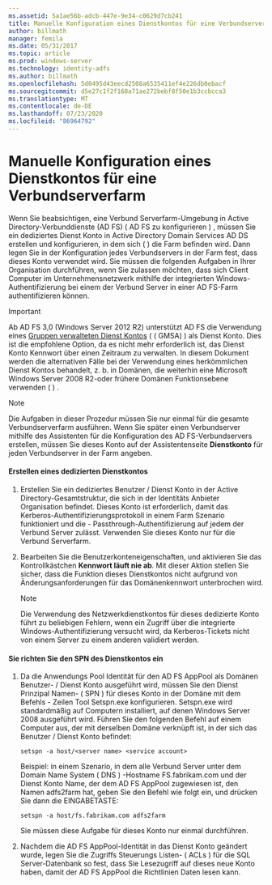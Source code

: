 ```yaml
---
ms.assetid: 5a1ae56b-adcb-447e-9e34-c0629d7cb241
title: Manuelle Konfiguration eines Dienstkontos für eine Verbundserverfarm
author: billmath
manager: femila
ms.date: 05/31/2017
ms.topic: article
ms.prod: windows-server
ms.technology: identity-adfs
ms.author: billmath
ms.openlocfilehash: 5d0495d43eecd2508a6535411ef4e226db0ebacf
ms.sourcegitcommit: d5e27c1f2f168a71ae272bebf8f50e1b3ccbcca3
ms.translationtype: MT
ms.contentlocale: de-DE
ms.lasthandoff: 07/23/2020
ms.locfileid: "86964792"
---
```

# <a name="manually-configure-a-service-account-for-a-federation-server-farm"></a>Manuelle Konfiguration eines Dienstkontos für eine Verbundserverfarm

Wenn Sie beabsichtigen, eine Verbund Serverfarm-Umgebung in Active Directory-Verbunddienste (AD FS) \( AD FS zu konfigurieren \) , müssen Sie ein dediziertes Dienst Konto in Active Directory Domain Services AD DS erstellen und konfigurieren, in dem sich \( \) die Farm befinden wird. Dann legen Sie in der Konfiguration jedes Verbundservers in der Farm fest, dass dieses Konto verwendet wird. Sie müssen die folgenden Aufgaben in Ihrer Organisation durchführen, wenn Sie zulassen möchten, dass sich Client Computer im Unternehmensnetzwerk mithilfe der integrierten Windows-Authentifizierung bei einem der Verbund Server in einer AD FS-Farm authentifizieren können.  

> [!IMPORTANT]
> Ab AD FS 3,0 (Windows Server 2012 R2) unterstützt AD FS die Verwendung eines [Gruppen verwalteten Dienst Kontos](../../../security/group-managed-service-accounts/group-managed-service-accounts-overview.md) ( \( GMSA) \) als Dienst Konto.  Dies ist die empfohlene Option, da es nicht mehr erforderlich ist, das Dienst Konto Kennwort über einen Zeitraum zu verwalten.  In diesem Dokument werden die alternativen Fälle bei der Verwendung eines herkömmlichen Dienst Kontos behandelt, z. b. in Domänen, die weiterhin eine Microsoft Windows Server 2008 R2-oder frühere Domänen Funktionsebene verwenden \( \) .

> [!NOTE]  
> Die Aufgaben in dieser Prozedur müssen Sie nur einmal für die gesamte Verbundserverfarm ausführen. Wenn Sie später einen Verbundserver mithilfe des Assistenten für die Konfiguration des AD FS-Verbundservers erstellen, müssen Sie dieses Konto auf der Assistentenseite **Dienstkonto** für jeden Verbundserver in der Farm angeben.  
  
#### <a name="create-a-dedicated-service-account"></a>Erstellen eines dedizierten Dienstkontos  
  
1.  Erstellen Sie ein dediziertes Benutzer \/ Dienst Konto in der Active Directory-Gesamtstruktur, die sich in der Identitäts Anbieter Organisation befindet. Dieses Konto ist erforderlich, damit das Kerberos-Authentifizierungsprotokoll in einem Farm Szenario funktioniert und die \- Passthrough-Authentifizierung auf jedem der Verbund Server zulässt. Verwenden Sie dieses Konto nur für die Verbund Serverfarm.  
  
2.  Bearbeiten Sie die Benutzerkonteneigenschaften, und aktivieren Sie das Kontrollkästchen **Kennwort läuft nie ab**. Mit dieser Aktion stellen Sie sicher, dass die Funktion dieses Dienstkontos nicht aufgrund von Änderungsanforderungen für das Domänenkennwort unterbrochen wird.  
  
    > [!NOTE]  
    > Die Verwendung des Netzwerkdienstkontos für dieses dedizierte Konto führt zu beliebigen Fehlern, wenn ein Zugriff über die integrierte Windows-Authentifizierung versucht wird, da Kerberos-Tickets nicht von einem Server zu einem anderen validiert werden.  
  
#### <a name="to-set-the-spn-of-the-service-account"></a>Sie richten Sie den SPN des Dienstkontos ein  
  
1.  Da die Anwendungs Pool Identität für den AD FS AppPool als Domänen Benutzer- \/ Dienst Konto ausgeführt wird, müssen Sie den Dienst Prinzipal Namen- \( SPN \) für dieses Konto in der Domäne mit dem Befehls \- Zeilen Tool Setspn.exe konfigurieren. Setspn.exe wird standardmäßig auf Computern installiert, auf denen Windows Server 2008 ausgeführt wird. Führen Sie den folgenden Befehl auf einem Computer aus, der mit derselben Domäne verknüpft ist, in der sich das Benutzer \/ Dienst Konto befindet:  
  
    ```  
    setspn -a host/<server name> <service account>  
    ```  
  
    Beispiel: in einem Szenario, in dem alle Verbund Server unter dem Domain Name System \( DNS \) -Hostname FS.fabrikam.com und der Dienst Konto Name, der dem AD FS AppPool zugewiesen ist, den Namen adfs2farm hat, geben Sie den Befehl wie folgt ein, und drücken Sie dann die EINGABETASTE:  
  
    ```  
    setspn -a host/fs.fabrikam.com adfs2farm  
    ```  
  
    Sie müssen diese Aufgabe für dieses Konto nur einmal durchführen.  
  
2.  Nachdem die AD FS AppPool-Identität in das Dienst Konto geändert wurde, legen Sie die Zugriffs Steuerungs Listen- \( ACLs \) für die SQL Server-Datenbank so fest, dass Sie Lesezugriff auf dieses neue Konto haben, damit der AD FS AppPool die Richtlinien Daten lesen kann.  
  
